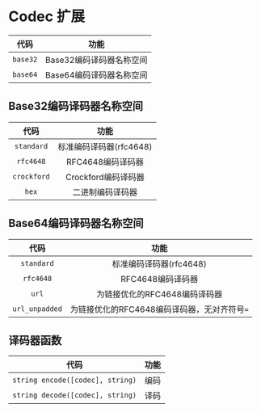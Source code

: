 # Codec 扩展

代码|功能
:---:|:---:
`base32`|Base32编码译码器名称空间
`base64`|Base64编码译码器名称空间
## Base32编码译码器名称空间

代码|功能
:---:|:---:
`standard`|标准编码译码器(rfc4648)
`rfc4648`|RFC4648编码译码器
`crockford`|Crockford编码译码器
`hex`|二进制编码译码器
## Base64编码译码器名称空间

代码|功能
:---:|:---:
`standard`|标准编码译码器(rfc4648)
`rfc4648`|RFC4648编码译码器
`url`|为链接优化的RFC4648编码译码器
`url_unpadded`|为链接优化的RFC4648编码译码器，无对齐符号`=`
## 译码器函数

代码|功能
:---:|:---:
`string encode([codec], string)`|编码
`string decode([codec], string)`|译码